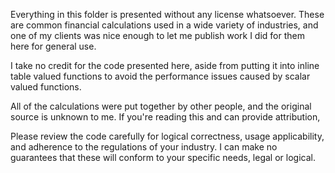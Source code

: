 Everything in this folder is presented without any license whatsoever. These are common financial calculations used in a wide variety of industries, 
and one of my clients was nice enough to let me publish work I did for them here for general use.

I take no credit for the code presented here, aside from putting it into inline table valued functions to avoid the performance issues caused by scalar valued functions.

All of the calculations were put together by other people, and the original source is unknown to me. If you're reading this and can provide attribution, 

Please review the code carefully for logical correctness, usage applicability, and adherence to the regulations of your industry. I can make no guarantees that these will conform to your specific needs, legal or logical.